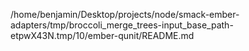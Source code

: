 /home/benjamin/Desktop/projects/node/smack-ember-adapters/tmp/broccoli_merge_trees-input_base_path-etpwX43N.tmp/10/ember-qunit/README.md